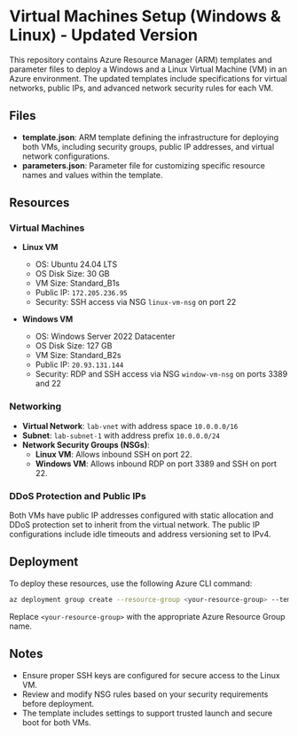 # Virtual Machines Setup (Windows & Linux) - Updated Version

This repository contains Azure Resource Manager (ARM) templates and parameter files to deploy a Windows and a Linux Virtual Machine (VM) in an Azure environment. The updated templates include specifications for virtual networks, public IPs, and advanced network security rules for each VM.

## Files

- **template.json**: ARM template defining the infrastructure for deploying both VMs, including security groups, public IP addresses, and virtual network configurations.
- **parameters.json**: Parameter file for customizing specific resource names and values within the template.

## Resources

### Virtual Machines

- **Linux VM**
  - OS: Ubuntu 24.04 LTS
  - OS Disk Size: 30 GB
  - VM Size: Standard_B1s
  - Public IP: `172.205.236.95`
  - Security: SSH access via NSG `linux-vm-nsg` on port 22

- **Windows VM**
  - OS: Windows Server 2022 Datacenter
  - OS Disk Size: 127 GB
  - VM Size: Standard_B2s
  - Public IP: `20.93.131.144`
  - Security: RDP and SSH access via NSG `window-vm-nsg` on ports 3389 and 22

### Networking

- **Virtual Network**: `lab-vnet` with address space `10.0.0.0/16`
- **Subnet**: `lab-subnet-1` with address prefix `10.0.0.0/24`
- **Network Security Groups (NSGs)**:
  - **Linux VM**: Allows inbound SSH on port 22.
  - **Windows VM**: Allows inbound RDP on port 3389 and SSH on port 22.

### DDoS Protection and Public IPs

Both VMs have public IP addresses configured with static allocation and DDoS protection set to inherit from the virtual network. The public IP configurations include idle timeouts and address versioning set to IPv4.

## Deployment

To deploy these resources, use the following Azure CLI command:

```bash
az deployment group create --resource-group <your-resource-group> --template-file template.json --parameters @parameters.json
```

Replace `<your-resource-group>` with the appropriate Azure Resource Group name.

## Notes

- Ensure proper SSH keys are configured for secure access to the Linux VM.
- Review and modify NSG rules based on your security requirements before deployment.
- The template includes settings to support trusted launch and secure boot for both VMs.

